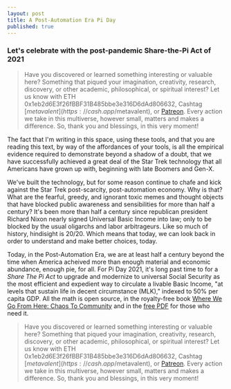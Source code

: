 ```yaml
---
layout: post
title: A Post-Automation Era Pi Day
published: true
---
```


### Let's celebrate with the post-pandemic Share-the-Pi Act of 2021

> Have you discovered or learned something interesting or valuable here? Something that piqued your imagination, creativity, research, discovery, or other academic, philosophical, or spiritual interest? Let us know with ETH 0x1eb2d6E3f26fBBF31B485bbe3e316D6dAd806632, Cashtag [$metavalent](https://cash.app/$metavalent), or [Patreon](https://patreon.com/metavalent). Every action we take in this multiverse, however small, matters and makes a difference. So, thank you and blessings, in this very moment!

The fact that I'm writing in this space, using these tools, and that you are reading this text, by way of the affordances of your tools, is all the empirical evidence required to demonstrate beyond a shadow of a doubt, that we have successfully achieved a great deal of the Star Trek technology that all Americans have grown up with, beginning with late Boomers and Gen-X.

We've built the technology, but for some reason continue to chafe and kick against the Star Trek post-scarcity, post-automation economy. Why is that? What are the fearful, greedy, and ignorant toxic memes and thought objects that have blocked public awareness and sensibilities for more than half a century? It's been more than half a century since republican president Richard Nixon nearly signed Universal Basic Income into law; only to be blocked by the usual oligarchs and labor arbitrageurs. Like so much of history, hindisight is 20/20. Which means that today, we can look back in order to understand and make better choices, today. 

Today, in the Post-Automation Era, we are at least half a century beyond the time when America acheived more than enough material and economic abundance, enough pie, for all. For Pi Day 2021, it's long past time to for a _Share The Pi Act_ to upgrade and modernize to universal Social Security as the most efficient and expedient way to circulate a livable Basic Income, "at levels that sustain life in decent circumstance (MLK)," indexed to 50% per capita GDP. All the math is open source, in the royalty-free book [Where We Go From Here: Chaos To Community](https://amzn.to/2URmAjL) and in the [free PDF](https://j.mp/C2Cfree/) for those who need it.


> Have you discovered or learned something interesting or valuable here? Something that piqued your imagination, creativity, research, discovery, or other academic, philosophical, or spiritual interest? Let us know with ETH 0x1eb2d6E3f26fBBF31B485bbe3e316D6dAd806632, Cashtag [$metavalent](https://cash.app/$metavalent), or [Patreon](https://patreon.com/metavalent). Every action we take in this multiverse, however small, matters and makes a difference. So, thank you and blessings, in this very moment!